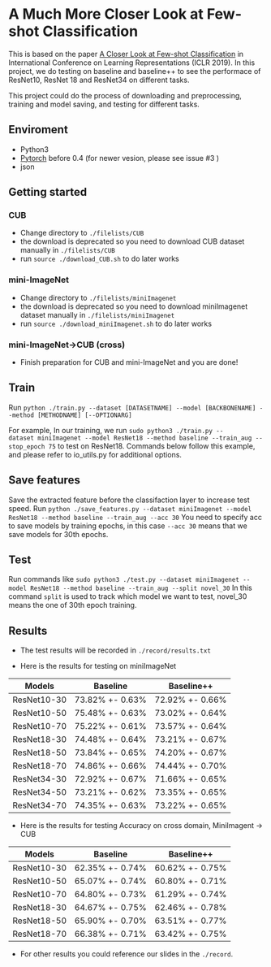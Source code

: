 # A Much More Closer Look at Few-shot Classification

This is based on the paper [A Closer Look at Few-shot Classification](https://arxiv.org/abs/1904.04232) in International Conference on Learning Representations (ICLR 2019). 
In this project, we do testing on baseline and baseline++ to see the performace of ResNet10, ResNet 18 and ResNet34 on different tasks.

This project could do the process of downloading and preprocessing, training and model saving, and testing for different tasks.

## Enviroment
 - Python3
 - [Pytorch](http://pytorch.org/) before 0.4 (for newer vesion, please see issue #3 )
 - json

## Getting started
### CUB
* Change directory to `./filelists/CUB`
* the download is deprecated so you need to download CUB dataset manually in `./filelists/CUB` 
* run `source ./download_CUB.sh` to do later works


### mini-ImageNet
* Change directory to `./filelists/miniImagenet`
* the download is deprecated so you need to download miniImagenet dataset manually in `./filelists/miniImagenet` 
* run `source ./download_miniImagenet.sh` to do later works

### mini-ImageNet->CUB (cross)
* Finish preparation for CUB and mini-ImageNet and you are done!

## Train
Run
```python ./train.py --dataset [DATASETNAME] --model [BACKBONENAME] --method [METHODNAME] [--OPTIONARG]```

For example, In our training, we run `sudo python3 ./train.py --dataset miniImagenet --model ResNet18 --method baseline --train_aug --stop_epoch 75`  to test on ResNet18.
Commands below follow this example, and please refer to io_utils.py for additional options.

## Save features
Save the extracted feature before the classifaction layer to increase test speed. 
Run
```python ./save_features.py --dataset miniImagenet --model ResNet18 --method baseline --train_aug --acc 30```
You need to specify acc to save models by training epochs, in this case ```--acc 30``` means that we save models for 30th epochs.


## Test
Run commands like
```sudo python3 ./test.py --dataset miniImagenet --model ResNet18 --method baseline --train_aug --split novel_30```
In this command ```split``` is used to track which model we want to test, novel_30 means the one of 30th epoch training.


## Results
* The test results will be recorded in `./record/results.txt`

* Here is the results for testing on miniImageNet

| Models|Baseline|Baseline++|
|  ---- |  ----  | ----  |
|ResNet10-30|73.82% +- 0.63%|72.92% +- 0.66%
|ResNet10-50|75.48% +- 0.63%|73.02% +- 0.64%
|ResNet10-70|75.22% +- 0.61%|73.57% +- 0.64%
|ResNet18-30|74.48% +- 0.64%|73.21% +- 0.67%
|ResNet18-50|73.84% +- 0.65%|74.20% +- 0.67%
|ResNet18-70|74.86% +- 0.66%|74.44% +- 0.70%
|ResNet34-30|72.92% +- 0.67%|71.66% +- 0.65%
|ResNet34-50|73.21% +- 0.62%|73.35% +- 0.65%
|ResNet34-70|74.35% +- 0.63%|73.22% +- 0.65%

* Here is the results for testing Accuracy on cross domain, MiniImagent -> CUB

  
| Models|Baseline|Baseline++|
|  ---- |  ----  | ----  |
|ResNet10-30|62.35% +- 0.74%|60.62% +- 0.75%
|ResNet10-50|65.07% +- 0.74%|60.80% +- 0.71%
|ResNet10-70|64.80% +- 0.73%|61.29% +- 0.74%
|ResNet18-30|64.67% +- 0.75%|62.46% +- 0.78%
|ResNet18-50|65.90% +- 0.70%|63.51% +- 0.77%
|ResNet18-70|66.38% +- 0.71%|63.42% +- 0.75%

* For other results you could reference our slides in the ```./record```.

